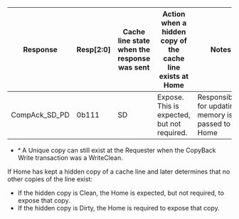 | Response        | Resp[2:0] | Cache line state when the response was sent | Action when a hidden copy of the cache line exists at Home | Notes                                                    |
|-----------------|-----------|---------------------------------------------|------------------------------------------------------------|----------------------------------------------------------|
| CompAck\_SD\_PD | 0b111     | SD                                          | Expose. This is expected, but not required.                | Responsibility for updating memory is passed to the Home |

- ᵃ A Unique copy can still exist at the Requester when the CopyBack Write transaction was a WriteClean.

If Home has kept a hidden copy of a cache line and later determines that no other copies of the line exist:

- If the hidden copy is Clean, the Home is expected, but not required, to expose that copy.
- If the hidden copy is Dirty, the Home is required to expose that copy.